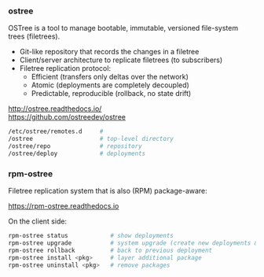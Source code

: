 
### ostree

OSTree is a tool to manage bootable, immutable, versioned file-system trees (filetrees).

* Git-like repository that records the changes in a filetree
* Client/server architecture to replicate filetrees (to subscribers)
* Filetree replication protocol:
  - Efficient (transfers only deltas over the network)
  - Atomic (deployments are completely decoupled)
  - Predictable, reproducible (rollback, no state drift)

<http://ostree.readthedocs.io/>  
<https://github.com/ostreedev/ostree>

```bash
/etc/ostree/remotes.d     # 
/ostree                   # top-level directory
/ostree/repo              # repository
/ostree/deploy            # deployments
```

### rpm-ostree

Filetree replication system that is also (RPM) package-aware:

<https://rpm-ostree.readthedocs.io>

On the client side:

```bash
rpm-ostree status            # show deployments
rpm-ostree upgrade           # system upgrade (create new deployments & switch on boot)
rpm-ostree rollback          # back to previous deployment
rpm-ostree install <pkg>     # layer additional package
rpm-ostree uninstall <pkg>   # remove packages
```
